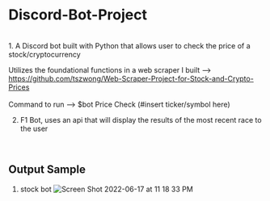 # Discord-Bot-Project
</br>
1. A Discord bot built with Python that allows user to check the price of a stock/cryptocurrency </br>

Utilizes the foundational functions in a web scraper I built --> </br> https://github.com/tszwong/Web-Scraper-Project-for-Stock-and-Crypto-Prices </br></br>
Command to run --> $bot Price Check (#insert ticker/symbol here) </br>

2. F1 Bot, uses an api that will display the results of the most recent race to the user 
</br>

Output Sample
----
1. stock bot
![Screen Shot 2022-06-17 at 11 18 33 PM](https://user-images.githubusercontent.com/95050658/174420810-4e64914d-254f-4bba-90d1-fe6446cd143b.png)
